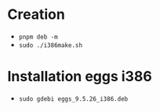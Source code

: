# Creation
* `pnpm deb -m`
* `sudo ./i386make.sh`

# Installation eggs i386 
* `sudo gdebi eggs_9.5.26_i386.deb`
